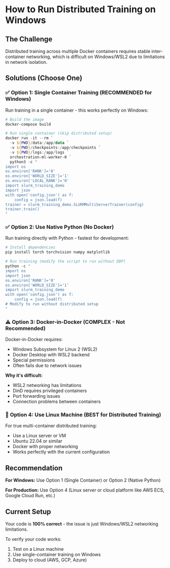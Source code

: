 # How to Run Distributed Training on Windows

## The Challenge

Distributed training across multiple Docker containers requires stable inter-container networking, which is difficult on Windows/WSL2 due to limitations in network isolation.

## Solutions (Choose One)

### ✅ **Option 1: Single Container Training (RECOMMENDED for Windows)**

Run training in a single container - this works perfectly on Windows:

```powershell
# Build the image
docker-compose build

# Run single container (skip distributed setup)
docker run -it --rm `
  -v ${PWD}/data:/app/data `
  -v ${PWD}/checkpoints:/app/checkpoints `
  -v ${PWD}/logs:/app/logs `
  orchestration-ml-worker-0 `
  python3 -c "
import os
os.environ['RANK']='0'
os.environ['WORLD_SIZE']='1'
os.environ['LOCAL_RANK']='0'
import slurm_training_demo
import json
with open('config.json') as f:
    config = json.load(f)
trainer = slurm_training_demo.SLURMMultiServerTrainer(config)
trainer.train()
"
```

### ✅ **Option 2: Use Native Python (No Docker)**

Run training directly with Python - fastest for development:

```powershell
# Install dependencies
pip install torch torchvision numpy matplotlib

# Run training (modify the script to run without DDP)
python -c "
import os
import json
os.environ['RANK']='0'
os.environ['WORLD_SIZE']='1'
import slurm_training_demo
with open('config.json') as f:
    config = json.load(f)
# Modify to run without distributed setup
"
```

### ⚠️ **Option 3: Docker-in-Docker (COMPLEX - Not Recommended)**

Docker-in-Docker requires:
- Windows Subsystem for Linux 2 (WSL2)
- Docker Desktop with WSL2 backend
- Special permissions
- Often fails due to network issues

**Why it's difficult:**
- WSL2 networking has limitations
- DinD requires privileged containers
- Port forwarding issues
- Connection problems between containers

### 🐧 **Option 4: Use Linux Machine (BEST for Distributed Training)**

For true multi-container distributed training:
- Use a Linux server or VM
- Ubuntu 22.04 or similar
- Docker with proper networking
- Works perfectly with the current configuration

## Recommendation

**For Windows:** Use Option 1 (Single Container) or Option 2 (Native Python)

**For Production:** Use Option 4 (Linux server or cloud platform like AWS ECS, Google Cloud Run, etc.)

## Current Setup

Your code is **100% correct** - the issue is just Windows/WSL2 networking limitations.

To verify your code works:
1. Test on a Linux machine
2. Use single-container training on Windows
3. Deploy to cloud (AWS, GCP, Azure)


